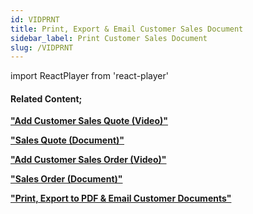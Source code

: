 ```yaml
---
id: VIDPRNT
title: Print, Export & Email Customer Sales Document
sidebar_label: Print Customer Sales Document
slug: /VIDPRNT
---
```

import ReactPlayer from 'react-player'



<ReactPlayer controls url='https://www.youtube.com/watch?v=fBytjFhC8cs' />  

#### Related Content;

**["Add Customer Sales Quote (Video)"](https://sense-i.co/docs/VIDADDQUOTE)**  

**["Sales Quote (Document)"](https://sense-i.co/docs/502)**  

**["Add Customer Sales Order (Video)"](https://sense-i.co/docs/VIDADDORDER)**  

**["Sales Order (Document)"](https://sense-i.co/docs/154)** 

**["Print, Export to PDF & Email Customer Documents"](https://sense-i.co/docs/502#print)**


